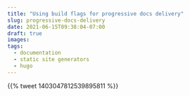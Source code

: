 ```yaml
---
title: "Using build flags for progressive docs delivery"
slug: progressive-docs-delivery
date: 2021-06-15T09:38:04-07:00
draft: true
images:
tags:
  - documentation
  - static site generators
  - hugo
---
```




<!-- "people who manage static site product docs: ..." -->
{{% tweet 1403047812539895811 %}}

